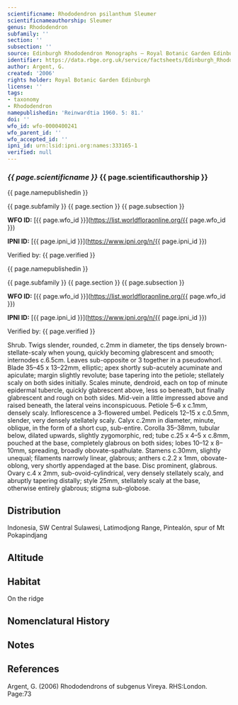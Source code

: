```yaml
---
scientificname: Rhododendron psilanthum Sleumer
scientificnameauthorship: Sleumer
genus: Rhododendron
subfamily: ''
section: ''
subsection: ''
source: Edinburgh Rhododendron Monographs – Royal Botanic Garden Edinburgh
identifier: https://data.rbge.org.uk/service/factsheets/Edinburgh_Rhododendron_Monographs.xhtml
author: Argent, G.
created: '2006'
rights holder: Royal Botanic Garden Edinburgh
license: ''
tags:
- taxonomy
- Rhododendron
namepublishedin: 'Reinwardtia 1960. 5: 81.'
doi: ''
wfo_id: wfo-0000400241
wfo_parent_id: ''
wfo_accepted_id: ''
ipni_id: urn:lsid:ipni.org:names:333165-1
verified: null
---
```

### _{{ page.scientificname }}_ {{ page.scientificauthorship }}
 {{ page.namepublishedin }}

{{ page.subfamily }} {{ page.section }} {{ page.subsection }}

**WFO ID:** [{{ page.wfo_id }}](https://list.worldfloraonline.org/{{ page.wfo_id }})

**IPNI ID:** [{{ page.ipni_id }}](https://www.ipni.org/n/{{ page.ipni_id }})

Verified by: {{ page.verified }}

 {{ page.namepublishedin }}

{{ page.subfamily }} {{ page.section }} {{ page.subsection }}

**WFO ID:** [{{ page.wfo_id }}](https://list.worldfloraonline.org/{{ page.wfo_id }})

**IPNI ID:** [{{ page.ipni_id }}](https://www.ipni.org/n/{{ page.ipni_id }})

Verified by: {{ page.verified }}



Shrub. Twigs slender, rounded, c.2mm in diameter, the tips densely brown-stellate-scaly when young, quickly becoming glabrescent and smooth; internodes c.6.5cm. Leaves sub-opposite or 3 together in a pseudowhorl. Blade 35–45 x 13–22mm, elliptic; apex shortly sub-acutely acuminate and apiculate; margin slightly revolute; base tapering into the petiole; stellately scaly on both sides initially. Scales minute, dendroid, each on top of minute epidermal tubercle, quickly glabrescent above, less so beneath, but finally glabrescent and rough on both sides. Mid-vein a little impressed above and raised beneath, the lateral veins inconspicuous. Petiole 5–6 x c.1mm, densely scaly. Inflorescence a 3-flowered umbel. Pedicels 12–15 x c.0.5mm, slender, very densely stellately scaly. Calyx c.2mm in diameter, minute, oblique, in the form of a short cup, sub-entire. Corolla 35–38mm, tubular below, dilated upwards, slightly zygomorphic, red; tube c.25 x 4–5 x c.8mm, pouched at the base, completely glabrous on both sides; lobes 10–12 x 8–10mm, spreading, broadly obovate-spathulate. Stamens c.30mm, slightly unequal; filaments narrowly linear, glabrous; anthers c.2.2 x 1mm, obovate-oblong, very shortly appendaged at the base. Disc prominent, glabrous. Ovary c.4 x 2mm, sub-ovoid-cylindrical, very densely stellately scaly, and abruptly tapering distally; style 25mm, stellately scaly at the base, otherwise entirely glabrous; stigma sub-globose.

## Distribution
Indonesia, SW Central Sulawesi, Latimodjong Range, Pintealón, spur of Mt Pokapindjang

## Altitude


## Habitat
On the ridge

## Nomenclatural History

                       
## Notes


## References

Argent, G. (2006) Rhododendrons of subgenus Vireya. RHS:London. Page:73
